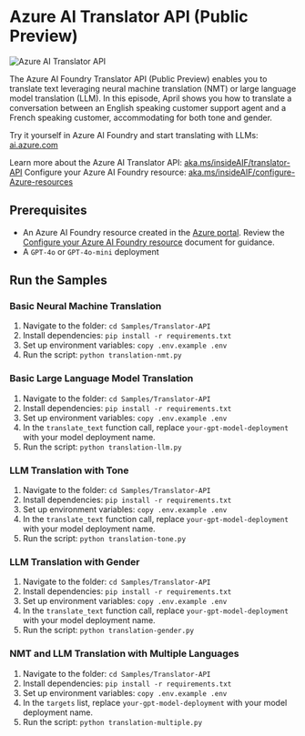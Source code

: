 # Azure AI Translator API (Public Preview)

![Azure AI Translator API](../../Images/thumbnail-translator-API.png)

The Azure AI Foundry Translator API (Public Preview) enables you to translate text leveraging neural machine translation (NMT) or large language model translation (LLM). In this episode, April shows you how to translate a conversation between an English speaking customer support agent and a French speaking customer, accommodating for both tone and gender.

Try it yourself in Azure AI Foundry and start translating with LLMs: [ai.azure.com](https://ai.azure.com)

Learn more about the Azure AI Translator API: [aka.ms/insideAIF/translator-API](https://aka.ms/insideAIF/translator-API)
Configure your Azure AI Foundry resource: [aka.ms/insideAIF/configure-Azure-resources](https://aka.ms/insideAIF/configure-Azure-resources)

## Prerequisites

- An Azure AI Foundry resource created in the [Azure portal](https://portal.azure.com). Review the [Configure your Azure AI Foundry resource](https://aka.ms/insideAIF/configure-Azure-resources) document for guidance.
- A `GPT-4o` or `GPT-4o-mini` deployment

## Run the Samples

### Basic Neural Machine Translation

1. Navigate to the folder: `cd Samples/Translator-API`
1. Install dependencies: `pip install -r requirements.txt`
1. Set up environment variables: `copy .env.example .env`
1. Run the script: `python translation-nmt.py`

### Basic Large Language Model Translation

1. Navigate to the folder: `cd Samples/Translator-API`
1. Install dependencies: `pip install -r requirements.txt`
1. Set up environment variables: `copy .env.example .env`
1. In the `translate_text` function call, replace `your-gpt-model-deployment` with your model deployment name.
1. Run the script: `python translation-llm.py`

### LLM Translation with Tone

1. Navigate to the folder: `cd Samples/Translator-API`
1. Install dependencies: `pip install -r requirements.txt`
1. Set up environment variables: `copy .env.example .env`
1. In the `translate_text` function call, replace `your-gpt-model-deployment` with your model deployment name.
1. Run the script: `python translation-tone.py`

### LLM Translation with Gender

1. Navigate to the folder: `cd Samples/Translator-API`
1. Install dependencies: `pip install -r requirements.txt`
1. Set up environment variables: `copy .env.example .env`
1. In the `translate_text` function call, replace `your-gpt-model-deployment` with your model deployment name.
1. Run the script: `python translation-gender.py`

### NMT and LLM Translation with Multiple Languages

1. Navigate to the folder: `cd Samples/Translator-API`
1. Install dependencies: `pip install -r requirements.txt`
1. Set up environment variables: `copy .env.example .env`
1. In the `targets` list, replace `your-gpt-model-deployment` with your model deployment name.
1. Run the script: `python translation-multiple.py`